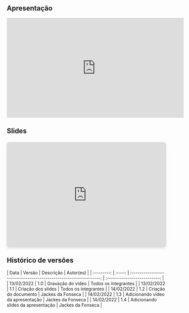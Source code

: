 ## Apresentação

<center>
<iframe width="560" height="315" src="https://www.youtube.com/embed/2u7fPopTklM" title="YouTube video player" frameborder="0" allow="accelerometer; autoplay; clipboard-write; encrypted-media; gyroscope; picture-in-picture" allowfullscreen></iframe>
</center>

## Slides
<center>
<div style="position: relative; width: 100%; height: 0; padding-top: 56.2500%; padding-bottom: 48px; box-shadow: 0 2px 8px 0 rgba(63,69,81,0.16); margin-top: 1.6em; margin-bottom: 0.9em; overflow: hidden; border-radius: 8px; will-change: transform;">  <iframe loading="lazy" style="position: absolute; width: 100%; height: 100%; top: 0; left: 0; border: none; padding: 0;margin: 0;"    src="https:&#x2F;&#x2F;www.canva.com&#x2F;design&#x2F;DAEtIWC057Y&#x2F;view?embed" allowfullscreen="allowfullscreen" allow="fullscreen">  </iframe></div><a href="https:&#x2F;&#x2F;www.canva.com&#x2F;design&#x2F;DAEtIWC057Y&#x2F;view?utm_content=DAEtIWC057Y&amp;utm_campaign=designshare&amp;utm_medium=embeds&amp;utm_source=link" target="_blank" rel="noopener"></a>
</center>  
  
<h2> Histórico de versões </h2>
|    Data    | Versão |                            Descrição                             |          Autor(es)           |
| :--------: | :----: | :--------------------------------------------------------------: | :--------------------------: |
| 13/02/2022 |  1.0   |                Gravação do vídeo                 | Todos os integrantes            |
| 13/02/2022 |  1.1   |                Criação dos slides                 | Todos os integrantes            |
| 14/02/2022 |  1.2   |                Criação do documento                 | Jackes da Fonseca            |
| 14/02/2022 |  1.3   |                Adicionando vídeo da apresentação                 | Jackes da Fonseca            |
| 14/02/2022 |  1.4   |                Adicionando slides da apresentação                 | Jackes da Fonseca            |
